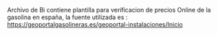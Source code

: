 Archivo de Bi contiene plantilla para verificacion de precios Online de la gasolina en españa, la fuente utilizada es : https://geoportalgasolineras.es/geoportal-instalaciones/Inicio
